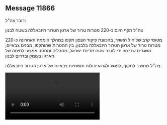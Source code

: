## Message 11866

דובר צה"ל:

צה"ל תקף היום כ-220 מטרות טרור של ארגון הטרור חיזבאללה בשטח לבנון

מטוסי קרב של חיל האוויר, בהכוונת פיקוד הצפון תקפו במהלך היממה האחרונה כ-220 מטרות טרור של ארגון הטרור חיזבאללה בלבנון. 
בין המטרות שהותקפו, מבנים צבאיים, משגרים שביצעו ירי לעבר שטח מדינת ישראל, מחבלים ומחסני אמצעי לחימה של הארגון בעומק ובדרום לבנון.

צה״ל ממשיך לתקוף, לפגוע ולגרוע יכולות ותשתיות צבאיות של ארגון הטרור חיזבאללה.

![Video](https://data.iron-swords.co.il/2024/September/26/https://data.iron-swords.co.il/2024/September/26/11866/11866_media.mp4)
